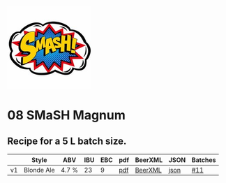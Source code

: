 ![logo](./08_SMaSH_Magnum.jpeg)

# 08 SMaSH Magnum

## Recipe for a 5 L batch size.

|    | Style | ABV | IBU | EBC | pdf | BeerXML | JSON | Batches |
|----|-------|-----|-----|-----|-----|---------|------|---------|
| v1 | Blonde Ale | 4.7 % | 23 | 9 | [pdf](./08_SMaSH_Magnum.pdf) | [BeerXML](./08_SMaSH_Magnum.xml) | [json](./08_SMaSH_Magnum.json) | [#11](../../batches/batch_11/README.md) |
